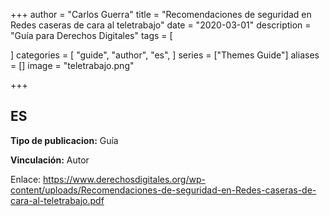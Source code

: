 +++
author = "Carlos Guerra"
title = "Recomendaciones de seguridad en Redes caseras de cara al teletrabajo"
date = "2020-03-01"
description = "Guía para Derechos Digitales"
tags = [

]
categories = [
    "guide",
    "author",
    "es",
]
series = ["Themes Guide"]
aliases = []
image = "teletrabajo.png"

+++

## ES
**Tipo de publicacion:** Guía

**Vinculación:** Autor

Enlace: <a href="https://www.derechosdigitales.org/wp-content/uploads/Recomendaciones-de-seguridad-en-Redes-caseras-de-cara-al-teletrabajo.pdf" target="_blank">https://www.derechosdigitales.org/wp-content/uploads/Recomendaciones-de-seguridad-en-Redes-caseras-de-cara-al-teletrabajo.pdf</a>
